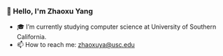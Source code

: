 ### 👋 Hello, I'm Zhaoxu Yang

- 🎓 I’m currently studying computer science at University of Southern California.
- 📫 How to reach me: zhaoxuya@usc.edu
